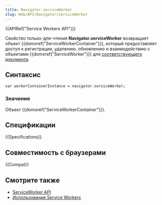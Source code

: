 ```yaml
---
title: Navigator.serviceWorker
slug: Web/API/Navigator/serviceWorker
---
```


{{APIRef("Service Workers API")}}

Свойство только-для-чтения **Navigator.serviceWorker** возвращает объект {{domxref("ServiceWorkerContainer")}}, который предоставляет доступ к регистрации, удалению, обновлению и взаимодействию с объектами {{domxref("ServiceWorker")}} для [соответствующего документа](https://html.spec.whatwg.org/multipage/browsers.html#concept-document-window).

## Синтаксис

```
var workerContainerInstance = navigator.serviceWorker;
```

### Значение

Объект {{domxref("ServiceWorkerContainer")}}.

## Спецификации

{{Specifications}}

## Совместимость с браузерами

{{Compat}}

## Смотрите также

- [ServiceWorker API](/ru/docs/Web/API/ServiceWorker_API)
- [Использование Service Workers](/ru/docs/Web/API/ServiceWorker_API/Using_Service_Workers)
